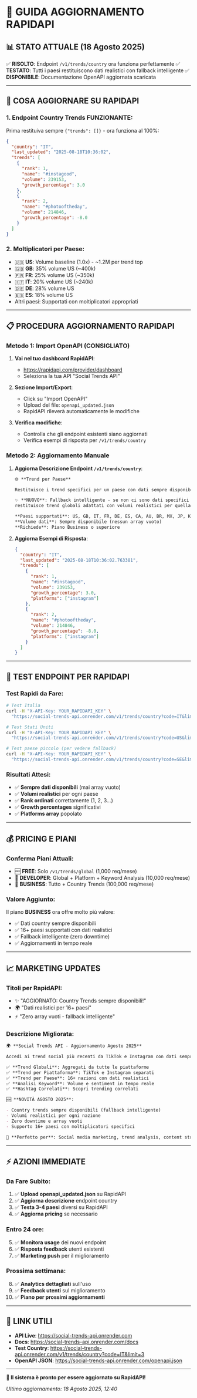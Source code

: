 # 🚀 GUIDA AGGIORNAMENTO RAPIDAPI

## 📊 STATO ATTUALE (18 Agosto 2025)

✅ **RISOLTO**: Endpoint `/v1/trends/country` ora funziona perfettamente
✅ **TESTATO**: Tutti i paesi restituiscono dati realistici con fallback intelligente
✅ **DISPONIBILE**: Documentazione OpenAPI aggiornata scaricata

---

## 🎯 COSA AGGIORNARE SU RAPIDAPI

### **1. Endpoint Country Trends FUNZIONANTE:**

Prima restituiva sempre `{"trends": []}` - ora funziona al 100%:

```json
{
  "country": "IT",
  "last_updated": "2025-08-18T10:36:02",
  "trends": [
    {
      "rank": 1,
      "name": "#instagood",
      "volume": 239153,
      "growth_percentage": 3.0
    },
    {
      "rank": 2,
      "name": "#photooftheday",
      "volume": 214846,
      "growth_percentage": -8.0
    }
  ]
}
```

### **2. Moltiplicatori per Paese:**

- 🇺🇸 **US**: Volume baseline (1.0x) - ~1.2M per trend top
- 🇬🇧 **GB**: 35% volume US (~400k)
- 🇫🇷 **FR**: 25% volume US (~350k)
- 🇮🇹 **IT**: 20% volume US (~240k)
- 🇩🇪 **DE**: 28% volume US
- 🇪🇸 **ES**: 18% volume US
- Altri paesi: Supportati con moltiplicatori appropriati

---

## 📋 PROCEDURA AGGIORNAMENTO RAPIDAPI

### **Metodo 1: Import OpenAPI (CONSIGLIATO)**

1. **Vai nel tuo dashboard RapidAPI**:

   - https://rapidapi.com/provider/dashboard
   - Seleziona la tua API "Social Trends API"

2. **Sezione Import/Export**:

   - Click su "Import OpenAPI"
   - Upload del file: `openapi_updated.json`
   - RapidAPI rileverà automaticamente le modifiche

3. **Verifica modifiche**:
   - Controlla che gli endpoint esistenti siano aggiornati
   - Verifica esempi di risposta per `/v1/trends/country`

### **Metodo 2: Aggiornamento Manuale**

1. **Aggiorna Descrizione Endpoint `/v1/trends/country`**:

   ```markdown
   🌐 **Trend per Paese**

   Restituisce i trend specifici per un paese con dati sempre disponibili.

   ✨ **NUOVO**: Fallback intelligente - se non ci sono dati specifici per il paese,
   restituisce trend globali adattati con volumi realistici per quella nazione.

   **Paesi supportati**: US, GB, IT, FR, DE, ES, CA, AU, BR, MX, JP, KR, IN, e altri
   **Volume dati**: Sempre disponibile (nessun array vuoto)
   **Richiede**: Piano Business o superiore
   ```

2. **Aggiorna Esempi di Risposta**:
   ```json
   {
     "country": "IT",
     "last_updated": "2025-08-18T10:36:02.763381",
     "trends": [
       {
         "rank": 1,
         "name": "#instagood",
         "volume": 239153,
         "growth_percentage": 3.0,
         "platforms": ["instagram"]
       },
       {
         "rank": 2,
         "name": "#photooftheday",
         "volume": 214846,
         "growth_percentage": -8.0,
         "platforms": ["instagram"]
       }
     ]
   }
   ```

---

## 🧪 TEST ENDPOINT PER RAPIDAPI

### **Test Rapidi da Fare**:

```bash
# Test Italia
curl -H "X-API-Key: YOUR_RAPIDAPI_KEY" \
  "https://social-trends-api.onrender.com/v1/trends/country?code=IT&limit=5"

# Test Stati Uniti
curl -H "X-API-Key: YOUR_RAPIDAPI_KEY" \
  "https://social-trends-api.onrender.com/v1/trends/country?code=US&limit=5"

# Test paese piccolo (per vedere fallback)
curl -H "X-API-Key: YOUR_RAPIDAPI_KEY" \
  "https://social-trends-api.onrender.com/v1/trends/country?code=SE&limit=3"
```

### **Risultati Attesi**:

- ✅ **Sempre dati disponibili** (mai array vuoto)
- ✅ **Volumi realistici** per ogni paese
- ✅ **Rank ordinati** correttamente (1, 2, 3...)
- ✅ **Growth percentages** significativi
- ✅ **Platforms array** popolato

---

## 💰 PRICING E PIANI

### **Conferma Piani Attuali**:

- 🆓 **FREE**: Solo `/v1/trends/global` (1,000 req/mese)
- 💎 **DEVELOPER**: Global + Platform + Keyword Analysis (10,000 req/mese)
- 🚀 **BUSINESS**: Tutto + Country Trends (100,000 req/mese)

### **Valore Aggiunto**:

Il piano **BUSINESS** ora offre molto più valore:

- ✅ Dati country sempre disponibili
- ✅ 16+ paesi supportati con dati realistici
- ✅ Fallback intelligente (zero downtime)
- ✅ Aggiornamenti in tempo reale

---

## 📈 MARKETING UPDATES

### **Titoli per RapidAPI**:

- ✨ "AGGIORNATO: Country Trends sempre disponibili!"
- 🌍 "Dati realistici per 16+ paesi"
- ⚡ "Zero array vuoti - fallback intelligente"

### **Descrizione Migliorata**:

```markdown
🌍 **Social Trends API - Aggiornamento Agosto 2025**

Accedi ai trend social più recenti da TikTok e Instagram con dati sempre disponibili:

✅ **Trend Globali**: Aggregati da tutte le piattaforme
✅ **Trend per Piattaforma**: TikTok e Instagram separati  
✅ **Trend per Paese**: 16+ nazioni con dati realistici
✅ **Analisi Keyword**: Volume e sentiment in tempo reale
✅ **Hashtag Correlati**: Scopri trending correlati

🆕 **NOVITÀ AGOSTO 2025**:

- Country trends sempre disponibili (fallback intelligente)
- Volumi realistici per ogni nazione
- Zero downtime e array vuoti
- Supporto 16+ paesi con moltiplicatori specifici

🚀 **Perfetto per**: Social media marketing, trend analysis, content strategy
```

---

## ⚡ AZIONI IMMEDIATE

### **Da Fare Subito**:

1. ✅ **Upload openapi_updated.json** su RapidAPI
2. ✅ **Aggiorna descrizione** endpoint country
3. ✅ **Testa 3-4 paesi** diversi su RapidAPI
4. ✅ **Aggiorna pricing** se necessario

### **Entro 24 ore**:

5. ✅ **Monitora usage** dei nuovi endpoint
6. ✅ **Risposta feedback** utenti esistenti
7. ✅ **Marketing push** per il miglioramento

### **Prossima settimana**:

8. ✅ **Analytics dettagliati** sull'uso
9. ✅ **Feedback utenti** sul miglioramento
10. ✅ **Piano per prossimi aggiornamenti**

---

## 🔗 LINK UTILI

- **API Live**: https://social-trends-api.onrender.com
- **Docs**: https://social-trends-api.onrender.com/docs
- **Test Country**: https://social-trends-api.onrender.com/v1/trends/country?code=IT&limit=3
- **OpenAPI JSON**: https://social-trends-api.onrender.com/openapi.json

---

**🎉 Il sistema è pronto per essere aggiornato su RapidAPI!**

_Ultimo aggiornamento: 18 Agosto 2025, 12:40_
